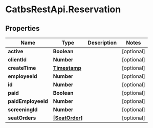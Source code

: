 # CatbsRestApi.Reservation

## Properties
Name | Type | Description | Notes
------------ | ------------- | ------------- | -------------
**active** | **Boolean** |  | [optional] 
**clientId** | **Number** |  | [optional] 
**createTime** | [**Timestamp**](Timestamp.md) |  | [optional] 
**employeeId** | **Number** |  | [optional] 
**id** | **Number** |  | [optional] 
**paid** | **Boolean** |  | [optional] 
**paidEmployeeId** | **Number** |  | [optional] 
**screeningId** | **Number** |  | [optional] 
**seatOrders** | [**[SeatOrder]**](SeatOrder.md) |  | [optional] 


